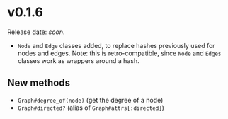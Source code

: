 v0.1.6
======

Release date: *soon*.

- `Node` and `Edge` classes added, to replace hashes previously used for nodes
  and edges. Note: this is retro-compatible, since `Node` and `Edges` classes
  work as wrappers around a hash.


New methods
-----------

- `Graph#degree_of(node)` (get the degree of a node)
- `Graph#directed?` (alias of `Graph#attrs[:directed]`)
